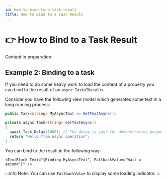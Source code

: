 ```yaml
---
id: how-to-bind-to-a-task-result
title: How to Bind to a Task Result
---
```



# 👉 How to Bind to a Task Result

Content in preparation.

## Example 2: Binding to a task

If you need to do some heavy work to load the content of a property you can bind to the result of an `async Task<TResult>`

Consider you have the following view model which generates some text in a long running process:

```csharp
public Task<string> MyAsyncText => GetTextAsync();

private async Task<string> GetTextAsync()
{
  await Task.Delay(1000); // The delay is just for demonstration purpose
  return "Hello from async operation";
}
```

You can bind to the result in the following way:

```markup
<TextBlock Text="{Binding MyAsyncText^, FallbackValue='Wait a second'}" />
```

:::info
Note: You can use `FallbackValue` to display some loading indicator.
:::
